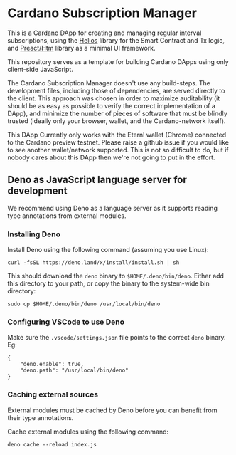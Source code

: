 # Cardano Subscription Manager

This is a Cardano DApp for creating and managing regular interval subscriptions, using the [Helios](https://github.com/Hyperion-BT/Helios) library for the Smart Contract and Tx logic, and [Preact/Htm](https://preactjs.com/guide/v10/getting-started#alternatives-to-jsx) library as a minimal UI framework.

This repository serves as a template for building Cardano DApps using only client-side JavaScript.

The Cardano Subscription Manager doesn't use any build-steps. The development files, including those of dependencies, are served directly to the client. This approach was chosen in order to maximize auditability (it should be as easy as possible to verify the correct implementation of a DApp), and minimize the number of pieces of software that must be blindly trusted (ideally only your browser, wallet, and the Cardano-network itself).

This DApp Currently only works with the Eternl wallet (Chrome) connected to the Cardano preview testnet. Please raise a github issue if you would like to see another wallet/network supported. This is not so difficult to do, but if nobody cares about this DApp then we're not going to put in the effort.

## Deno as JavaScript language server for development
We recommend using Deno as a language server as it supports reading type annotations from external modules.

### Installing Deno
Install Deno using the following command (assuming you use Linux):
```
curl -fsSL https://deno.land/x/install/install.sh | sh
```

This should download the `deno` binary to `$HOME/.deno/bin/deno`. Either add this directory to your path, or copy the binary to the system-wide bin directory:
```
sudo cp $HOME/.deno/bin/deno /usr/local/bin/deno
```

### Configuring VSCode to use Deno
Make sure the `.vscode/settings.json` file points to the correct `deno` binary. Eg:
```
{
    "deno.enable": true,
    "deno.path": "/usr/local/bin/deno"
}
```

### Caching external sources
External modules must be cached by Deno before you can benefit from their type annotations.

Cache external modules using the following command:
```
deno cache --reload index.js
```
